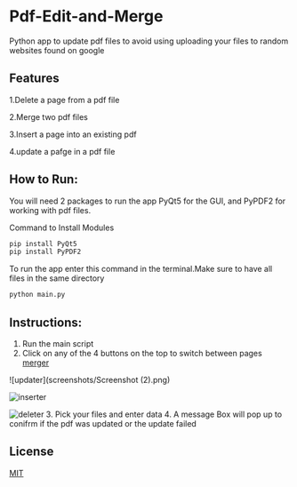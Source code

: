 # Pdf-Edit-and-Merge

Python app to update pdf files to avoid using uploading your files to random websites found on google

## Features

1.Delete a page from a pdf file

2.Merge two pdf files

3.Insert a page into an existing pdf

4.update a pafge in a pdf file

## How to Run:
You will need 2 packages to run the app PyQt5 for the GUI, and PyPDF2 for working with pdf files.

Command to Install Modules

```bash
pip install PyQt5
pip install PyPDF2

```
To run the app enter this command in the terminal.Make sure to have all files in the same directory

```bash
python main.py

```

## Instructions:
1. Run the main script
2. Click on any of the 4 buttons on the top to switch between pages 
[merger](screenshots/merge.png)

![updater](screenshots/Screenshot (2).png)

![inserter](screenshots/inserter.png)

![deleter](screenshots/deleter.png)
3. Pick your files and enter data
4. A message Box will pop up to conifrm if the pdf was updated or the update failed
## License
[MIT](https://choosealicense.com/licenses/mit/)
